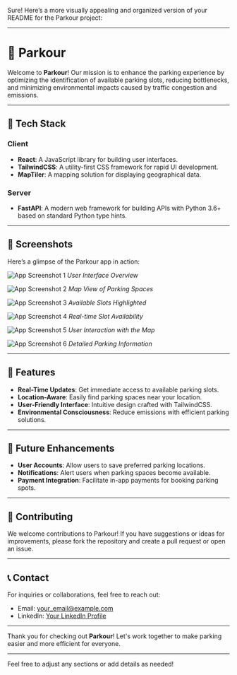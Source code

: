 Sure! Here’s a more visually appealing and organized version of your README for the Parkour project:

---

# 🌟 Parkour

Welcome to **Parkour**! Our mission is to enhance the parking experience by optimizing the identification of available parking slots, reducing bottlenecks, and minimizing environmental impacts caused by traffic congestion and emissions.

---

## 🚀 Tech Stack

### Client
- **React**: A JavaScript library for building user interfaces.
- **TailwindCSS**: A utility-first CSS framework for rapid UI development.
- **MapTiler**: A mapping solution for displaying geographical data.

### Server
- **FastAPI**: A modern web framework for building APIs with Python 3.6+ based on standard Python type hints.

---

## 📸 Screenshots

Here’s a glimpse of the Parkour app in action:

![App Screenshot 1](https://i.ibb.co/QvcKTH7/Screenshot-2024-11-08-233421.png)
*User Interface Overview*

![App Screenshot 2](https://i.ibb.co/6gmkZtT/Screenshot-2024-11-08-233515.png)
*Map View of Parking Spaces*

![App Screenshot 3](https://i.ibb.co/bNsYt9V/Screenshot-2024-11-08-233630.png)
*Available Slots Highlighted*

![App Screenshot 4](https://i.ibb.co/z2pqCL3/Screenshot-2024-11-08-233720.png)
*Real-time Slot Availability*

![App Screenshot 5](https://i.ibb.co/Y2JBfn2/Screenshot-2024-11-08-233706.png)
*User Interaction with the Map*

![App Screenshot 6](https://i.ibb.co/z6wrYY3/Screenshot-2024-11-08-233641.png)
*Detailed Parking Information*

---

## 🎯 Features

- **Real-Time Updates**: Get immediate access to available parking slots.
- **Location-Aware**: Easily find parking spaces near your location.
- **User-Friendly Interface**: Intuitive design crafted with TailwindCSS.
- **Environmental Consciousness**: Reduce emissions with efficient parking solutions.

---

## 📅 Future Enhancements

- **User Accounts**: Allow users to save preferred parking locations.
- **Notifications**: Alert users when parking spaces become available.
- **Payment Integration**: Facilitate in-app payments for booking parking spots.

---

## 🤝 Contributing

We welcome contributions to Parkour! If you have suggestions or ideas for improvements, please fork the repository and create a pull request or open an issue.

---

## 📞 Contact

For inquiries or collaborations, feel free to reach out:

- Email: [your_email@example.com](mailto:your_email@example.com)
- LinkedIn: [Your LinkedIn Profile](https://www.linkedin.com/)

---

Thank you for checking out **Parkour**! Let's work together to make parking easier and more efficient for everyone.

--- 

Feel free to adjust any sections or add details as needed!

